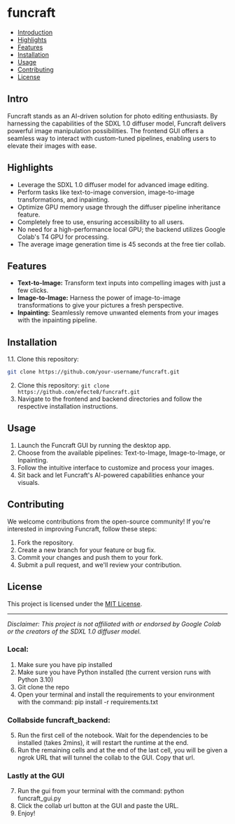# funcraft

- [Introduction](#introduction)
- [Highlights](#highlights)
- [Features](#features)
- [Installation](#installation)
- [Usage](#usage)
- [Contributing](#contributing)
- [License](#license)

## Intro
Funcraft stands as an AI-driven solution for photo editing enthusiasts. By harnessing the capabilities of the SDXL 1.0 diffuser model, Funcraft delivers powerful image manipulation possibilities. The frontend GUI offers a seamless way to interact with custom-tuned pipelines, enabling users to elevate their images with ease.

## Highlights
- Leverage the SDXL 1.0 diffuser model for advanced image editing.
- Perform tasks like text-to-image conversion, image-to-image transformations, and inpainting.
- Optimize GPU memory usage through the diffuser pipeline inheritance feature.
- Completely free to use, ensuring accessibility to all users.
- No need for a high-performance local GPU; the backend utilizes Google Colab's T4 GPU for processing.
- The average image generation time is 45 seconds at the free tier collab.

## Features
- **Text-to-Image:** Transform text inputs into compelling images with just a few clicks.
- **Image-to-Image:** Harness the power of image-to-image transformations to give your pictures a fresh perspective.
- **Inpainting:** Seamlessly remove unwanted elements from your images with the inpainting pipeline.

  
## Installation

1.1. Clone this repository:
   ```bash
   git clone https://github.com/your-username/funcraft.git
```
2. Clone this repository: `git clone https://github.com/efecte8/funcraft.git`
3. Navigate to the frontend and backend directories and follow the respective installation instructions.


## Usage
1. Launch the Funcraft GUI by running the desktop app.
3. Choose from the available pipelines: Text-to-Image, Image-to-Image, or Inpainting.
4. Follow the intuitive interface to customize and process your images.
5. Sit back and let Funcraft's AI-powered capabilities enhance your visuals.

## Contributing
We welcome contributions from the open-source community! If you're interested in improving Funcraft, follow these steps:
1. Fork the repository.
2. Create a new branch for your feature or bug fix.
3. Commit your changes and push them to your fork.
4. Submit a pull request, and we'll review your contribution.

## License
This project is licensed under the [MIT License](LICENSE.txt).

---

*Disclaimer: This project is not affiliated with or endorsed by Google Colab or the creators of the SDXL 1.0 diffuser model.*


### Local:
1. Make sure you have pip installed
2. Make sure you have Python installed (the current version runs with Python 3.10)
3. Git clone the repo
4. Open your terminal and install the requirements to your environment with the command: pip install -r requirements.txt 

### Collabside funcraft_backend:
5. Run the first cell of the notebook. Wait for the dependencies to be installed (takes 2mins), it will restart the runtime at the end.
6. Run the remaining cells and at the end of the last cell, you will be given a ngrok URL that will tunnel the collab to the GUI. Copy that url.

### Lastly at the GUI 
7. Run the gui from your terminal with the command: python funcraft_gui.py
8. Click the collab url button at the GUI and paste the URL.
9. Enjoy!


